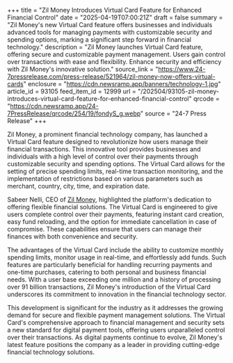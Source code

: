+++
title = "Zil Money Introduces Virtual Card Feature for Enhanced Financial Control"
date = "2025-04-19T07:00:21Z"
draft = false
summary = "Zil Money's new Virtual Card feature offers businesses and individuals advanced tools for managing payments with customizable security and spending options, marking a significant step forward in financial technology."
description = "Zil Money launches Virtual Card feature, offering secure and customizable payment management. Users gain control over transactions with ease and flexibility. Enhance security and efficiency with Zil Money's innovative solution."
source_link = "https://www.24-7pressrelease.com/press-release/521964/zil-money-now-offers-virtual-cards"
enclosure = "https://cdn.newsramp.app/banners/technology-1.jpg"
article_id = 93105
feed_item_id = 12999
url = "/202504/93105-zil-money-introduces-virtual-card-feature-for-enhanced-financial-control"
qrcode = "https://cdn.newsramp.app/24-7PressRelease/qrcode/254/19/fondyS_g.webp"
source = "24-7 Press Release"
+++

<p>Zil Money, a prominent financial technology company, has launched a Virtual Card feature designed to revolutionize how users manage their financial transactions. This innovative tool provides businesses and individuals with a high level of control over their payments through customizable security and spending options. The Virtual Card allows for the setting of precise spending limits, real-time transaction monitoring, and the implementation of restrictions based on various parameters such as merchant, country, city, time, and expiration date.</p><p>Sabeer Nelli, CEO of <a href="https://zilmoney.com/" rel="nofollow" target="_blank">Zil Money</a>, highlighted the platform's dedication to offering flexible financial solutions. The Virtual Card is engineered to give users complete control over their payments, featuring instant card creation, easy fund reloading, and the option for immediate cancellation in case of compromise. These capabilities ensure that users can manage their finances with both convenience and security.</p><p>The advantages of the Virtual Card include the ability to customize monthly spending limits, monitor usage in real-time, and effortlessly add funds. Such features are particularly beneficial for handling recurring payments and one-time purchases, catering to both personal and business financial needs. With a user base exceeding one million and a history of processing over 91 billion transactions, Zil Money's introduction of the Virtual Card underscores its commitment to innovation in the financial technology sector.</p><p>This development is significant for the industry as it addresses the growing demand for secure and flexible payment management solutions. The Virtual Card's comprehensive approach to financial management and security sets a new standard for digital payment tools, offering users unparalleled control over their transactions. As digital payments continue to evolve, Zil Money's latest feature positions the company as a leader in providing cutting-edge financial technology solutions.</p>